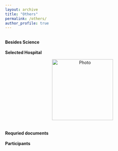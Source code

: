 ```yaml
---
layout: archive
title: "Others" 
permalink: /others/ 
author_profile: true
---
```


<br>
<b>Besides Science</b> <br>

<br>
<b>Selected Hospital</b> <br>

<p align="center">
  <img src="http://shunguowang.github.io/others/Zhu.jpg" alt="Photo" style="width: 200px;"/> 
</p>

<br>
<b>Requried documents</b> <br>


<br>
<b>Participants</b> <br>
